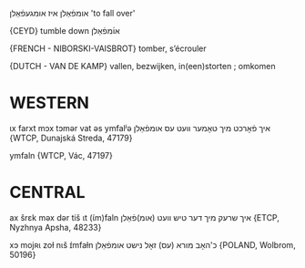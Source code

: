 אומפֿאַלן
איז אומגעפֿאַלן
'to fall over'

{CEYD}
tumble down או֜מפֿאַלן

{FRENCH - NIBORSKI-VAISBROT}
tomber, s’écrouler

{DUTCH - VAN DE KAMP}
vallen, bezwijken, in(een)storten ; omkomen

WESTERN
========

ɩx farxt mɔx tɔmər vat əs ymfalʲə איך פֿאָרכט מיך טאָמער וועט עס אומפֿאַלן {WTCP, Dunajská Streda, 47179}

ymfaln {WTCP, Vác, 47197}

CENTRAL
========

ax šrɛk məx dər tiš ɩt (ɩ́m)faln איך שרעק מיך דער טיש וועט (אומ)פֿאַלן {ETCP, Nyzhnya Apsha, 48233}

xɔ mojʀɩ zoɫ nɩš ɪ́mfaɫn כ'האָב מורא (עס) זאָל נישט אומפֿאַלן {POLAND, Wolbrom, 50196}